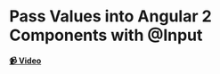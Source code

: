 # Pass Values into Angular 2 Components with @Input

**[📹 Video](https://egghead.io/lessons/angular-pass-values-into-angular-2-components-with-@input)**
